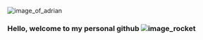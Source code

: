 ![image_of_adrian](https://adrianfagarasanu.me/wp-content/uploads/2020/10/header.png)
### Hello, welcome to my personal github ![image_rocket](https://github.com/AdrianGeorgeFagarasanu?AdrianGeorgeFagarasanu/animat-checkmark-color.gif)

<!--
**AdrianGeorgeFagarasanu/AdrianGeorgeFagarasanu** is a ✨ _special_ ✨ repository because its `README.md` (this file) appears on your GitHub profile.

Here are some ideas to get you started:

- 🔭 I’m currently working on ...
- 🌱 I’m currently learning ...
- 👯 I’m looking to collaborate on ...
- 🤔 I’m looking for help with ...
- 💬 Ask me about ...
- 📫 How to reach me: ...
- 😄 Pronouns: ...
- ⚡ Fun fact: ...
-->

